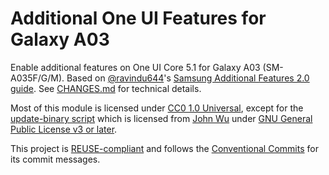 # Additional One UI Features for Galaxy A03
Enable additional features on One UI Core 5.1 for Galaxy A03 (SM-A035F/G/M). Based on [@ravindu644](https://github.com/ravindu644)'s [Samsung Additional Features 2.0 guide](https://github.com/ravindu644/Samsung_Additional_Features). See [CHANGES.md](CHANGES.md) for technical details.

Most of this module is licensed under [CC0 1.0 Universal](https://creativecommons.org/publicdomain/zero/1.0/), except for the [update-binary script](META-INF/com/google/android/update-binary) which is licensed from [John Wu](https://github.com/topjohnwu) under [GNU General Public License v3 or later](https://www.gnu.org/licenses/gpl.html).

This project is [REUSE-compliant](https://reuse.software) and follows the [Conventional Commits](https://www.conventionalcommits.org) for its commit messages.